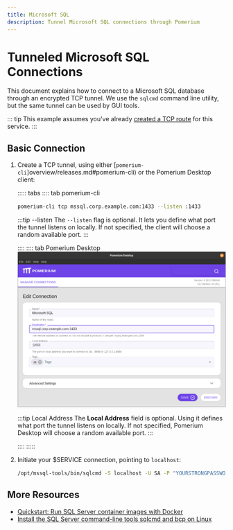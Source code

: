 ```yaml
---
title: Microsoft SQL
description: Tunnel Microsoft SQL connections through Pomerium
---
```


# Tunneled Microsoft SQL Connections

This document explains how to connect to a Microsoft SQL database through an encrypted TCP tunnel. We use the `sqlcmd` command line utility, but the same tunnel can be used by GUI tools.

::: tip
This example assumes you've already [created a TCP route](/tcp/readme.md#configure-routes) for this service.
:::


 ## Basic Connection

 1. Create a TCP tunnel, using either [`pomerium-cli`]overview/releases.md#pomerium-cli) or the Pomerium Desktop client:

    ::::: tabs
    :::: tab pomerium-cli
    ```bash
    pomerium-cli tcp mssql.corp.example.com:1433 --listen :1433
    ```

    :::tip --listen
    The `--listen` flag is optional. It lets you define what port the tunnel listens on locally. If not specified, the client will choose a random available port.
    :::

    ::::
    :::: tab Pomerium Desktop
    ![An example connection to a $SERVICE service from Pomerium Desktop](./img/desktop/example-mssql-connection.png)

    :::tip Local Address
    The **Local Address** field is optional. Using it defines what port the tunnel listens on locally. If not specified, Pomerium Desktop will choose a random available port.
    :::

    ::::
    :::::

1. Initiate your $SERVICE connection, pointing to `localhost`:

    ```bash
    /opt/mssql-tools/bin/sqlcmd -S localhost -U SA -P "YOURSTRONGPASSWORD"
    ```

## More Resources

- [Quickstart: Run SQL Server container images with Docker](https://docs.microsoft.com/en-us/sql/linux/quickstart-install-connect-docker)
- [Install the SQL Server command-line tools sqlcmd and bcp on Linux](https://docs.microsoft.com/en-us/sql/linux/sql-server-linux-setup-tools)